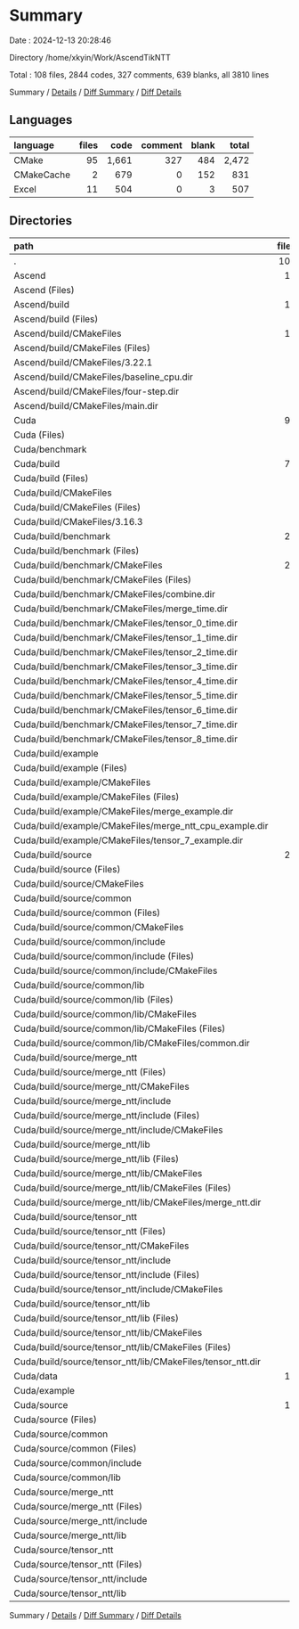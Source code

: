 # Summary

Date : 2024-12-13 20:28:46

Directory /home/xkyin/Work/AscendTikNTT

Total : 108 files,  2844 codes, 327 comments, 639 blanks, all 3810 lines

Summary / [Details](details.md) / [Diff Summary](diff.md) / [Diff Details](diff-details.md)

## Languages
| language | files | code | comment | blank | total |
| :--- | ---: | ---: | ---: | ---: | ---: |
| CMake | 95 | 1,661 | 327 | 484 | 2,472 |
| CMakeCache | 2 | 679 | 0 | 152 | 831 |
| Excel | 11 | 504 | 0 | 3 | 507 |

## Directories
| path | files | code | comment | blank | total |
| :--- | ---: | ---: | ---: | ---: | ---: |
| . | 108 | 2,844 | 327 | 639 | 3,810 |
| Ascend | 14 | 585 | 40 | 161 | 786 |
| Ascend (Files) | 1 | 15 | 1 | 7 | 23 |
| Ascend/build | 13 | 570 | 39 | 154 | 763 |
| Ascend/build (Files) | 2 | 343 | 7 | 75 | 425 |
| Ascend/build/CMakeFiles | 11 | 227 | 32 | 79 | 338 |
| Ascend/build/CMakeFiles (Files) | 2 | 43 | 12 | 11 | 66 |
| Ascend/build/CMakeFiles/3.22.1 | 3 | 127 | 2 | 44 | 173 |
| Ascend/build/CMakeFiles/baseline_cpu.dir | 2 | 18 | 6 | 8 | 32 |
| Ascend/build/CMakeFiles/four-step.dir | 2 | 18 | 6 | 8 | 32 |
| Ascend/build/CMakeFiles/main.dir | 2 | 21 | 6 | 8 | 35 |
| Cuda | 94 | 2,259 | 287 | 478 | 3,024 |
| Cuda (Files) | 1 | 33 | 8 | 11 | 52 |
| Cuda/benchmark | 1 | 23 | 0 | 10 | 33 |
| Cuda/build | 70 | 1,637 | 259 | 419 | 2,315 |
| Cuda/build (Files) | 2 | 416 | 7 | 96 | 519 |
| Cuda/build/CMakeFiles | 7 | 348 | 14 | 66 | 428 |
| Cuda/build/CMakeFiles (Files) | 2 | 171 | 12 | 11 | 194 |
| Cuda/build/CMakeFiles/3.16.3 | 5 | 177 | 2 | 55 | 234 |
| Cuda/build/benchmark | 24 | 311 | 77 | 78 | 466 |
| Cuda/build/benchmark (Files) | 1 | 27 | 6 | 7 | 40 |
| Cuda/build/benchmark/CMakeFiles | 23 | 284 | 71 | 71 | 426 |
| Cuda/build/benchmark/CMakeFiles (Files) | 1 | 7 | 5 | 5 | 17 |
| Cuda/build/benchmark/CMakeFiles/combine.dir | 2 | 27 | 6 | 6 | 39 |
| Cuda/build/benchmark/CMakeFiles/merge_time.dir | 2 | 25 | 6 | 6 | 37 |
| Cuda/build/benchmark/CMakeFiles/tensor_0_time.dir | 2 | 25 | 6 | 6 | 37 |
| Cuda/build/benchmark/CMakeFiles/tensor_1_time.dir | 2 | 25 | 6 | 6 | 37 |
| Cuda/build/benchmark/CMakeFiles/tensor_2_time.dir | 2 | 25 | 6 | 6 | 37 |
| Cuda/build/benchmark/CMakeFiles/tensor_3_time.dir | 2 | 25 | 6 | 6 | 37 |
| Cuda/build/benchmark/CMakeFiles/tensor_4_time.dir | 2 | 25 | 6 | 6 | 37 |
| Cuda/build/benchmark/CMakeFiles/tensor_5_time.dir | 2 | 25 | 6 | 6 | 37 |
| Cuda/build/benchmark/CMakeFiles/tensor_6_time.dir | 2 | 25 | 6 | 6 | 37 |
| Cuda/build/benchmark/CMakeFiles/tensor_7_time.dir | 2 | 25 | 6 | 6 | 37 |
| Cuda/build/benchmark/CMakeFiles/tensor_8_time.dir | 2 | 25 | 6 | 6 | 37 |
| Cuda/build/example | 8 | 109 | 29 | 30 | 168 |
| Cuda/build/example (Files) | 1 | 27 | 6 | 7 | 40 |
| Cuda/build/example/CMakeFiles | 7 | 82 | 23 | 23 | 128 |
| Cuda/build/example/CMakeFiles (Files) | 1 | 7 | 5 | 5 | 17 |
| Cuda/build/example/CMakeFiles/merge_example.dir | 2 | 25 | 6 | 6 | 37 |
| Cuda/build/example/CMakeFiles/merge_ntt_cpu_example.dir | 2 | 25 | 6 | 6 | 37 |
| Cuda/build/example/CMakeFiles/tensor_7_example.dir | 2 | 25 | 6 | 6 | 37 |
| Cuda/build/source | 29 | 453 | 132 | 149 | 734 |
| Cuda/build/source (Files) | 1 | 32 | 7 | 9 | 48 |
| Cuda/build/source/CMakeFiles | 1 | 7 | 5 | 5 | 17 |
| Cuda/build/source/common | 9 | 132 | 40 | 45 | 217 |
| Cuda/build/source/common (Files) | 1 | 31 | 7 | 9 | 47 |
| Cuda/build/source/common/CMakeFiles | 1 | 7 | 5 | 5 | 17 |
| Cuda/build/source/common/include | 2 | 34 | 11 | 12 | 57 |
| Cuda/build/source/common/include (Files) | 1 | 27 | 6 | 7 | 40 |
| Cuda/build/source/common/include/CMakeFiles | 1 | 7 | 5 | 5 | 17 |
| Cuda/build/source/common/lib | 5 | 60 | 17 | 19 | 96 |
| Cuda/build/source/common/lib (Files) | 1 | 27 | 6 | 7 | 40 |
| Cuda/build/source/common/lib/CMakeFiles | 4 | 33 | 11 | 12 | 56 |
| Cuda/build/source/common/lib/CMakeFiles (Files) | 1 | 7 | 5 | 5 | 17 |
| Cuda/build/source/common/lib/CMakeFiles/common.dir | 3 | 26 | 6 | 7 | 39 |
| Cuda/build/source/merge_ntt | 9 | 134 | 40 | 45 | 219 |
| Cuda/build/source/merge_ntt (Files) | 1 | 31 | 7 | 9 | 47 |
| Cuda/build/source/merge_ntt/CMakeFiles | 1 | 7 | 5 | 5 | 17 |
| Cuda/build/source/merge_ntt/include | 2 | 34 | 11 | 12 | 57 |
| Cuda/build/source/merge_ntt/include (Files) | 1 | 27 | 6 | 7 | 40 |
| Cuda/build/source/merge_ntt/include/CMakeFiles | 1 | 7 | 5 | 5 | 17 |
| Cuda/build/source/merge_ntt/lib | 5 | 62 | 17 | 19 | 98 |
| Cuda/build/source/merge_ntt/lib (Files) | 1 | 27 | 6 | 7 | 40 |
| Cuda/build/source/merge_ntt/lib/CMakeFiles | 4 | 35 | 11 | 12 | 58 |
| Cuda/build/source/merge_ntt/lib/CMakeFiles (Files) | 1 | 7 | 5 | 5 | 17 |
| Cuda/build/source/merge_ntt/lib/CMakeFiles/merge_ntt.dir | 3 | 28 | 6 | 7 | 41 |
| Cuda/build/source/tensor_ntt | 9 | 148 | 40 | 45 | 233 |
| Cuda/build/source/tensor_ntt (Files) | 1 | 31 | 7 | 9 | 47 |
| Cuda/build/source/tensor_ntt/CMakeFiles | 1 | 7 | 5 | 5 | 17 |
| Cuda/build/source/tensor_ntt/include | 2 | 34 | 11 | 12 | 57 |
| Cuda/build/source/tensor_ntt/include (Files) | 1 | 27 | 6 | 7 | 40 |
| Cuda/build/source/tensor_ntt/include/CMakeFiles | 1 | 7 | 5 | 5 | 17 |
| Cuda/build/source/tensor_ntt/lib | 5 | 76 | 17 | 19 | 112 |
| Cuda/build/source/tensor_ntt/lib (Files) | 1 | 27 | 6 | 7 | 40 |
| Cuda/build/source/tensor_ntt/lib/CMakeFiles | 4 | 49 | 11 | 12 | 72 |
| Cuda/build/source/tensor_ntt/lib/CMakeFiles (Files) | 1 | 7 | 5 | 5 | 17 |
| Cuda/build/source/tensor_ntt/lib/CMakeFiles/tensor_ntt.dir | 3 | 42 | 6 | 7 | 55 |
| Cuda/data | 11 | 504 | 0 | 3 | 507 |
| Cuda/example | 1 | 8 | 20 | 13 | 41 |
| Cuda/source | 10 | 54 | 0 | 22 | 76 |
| Cuda/source (Files) | 1 | 3 | 0 | 0 | 3 |
| Cuda/source/common | 3 | 15 | 0 | 6 | 21 |
| Cuda/source/common (Files) | 1 | 2 | 0 | 0 | 2 |
| Cuda/source/common/include | 1 | 5 | 0 | 2 | 7 |
| Cuda/source/common/lib | 1 | 8 | 0 | 4 | 12 |
| Cuda/source/merge_ntt | 3 | 15 | 0 | 8 | 23 |
| Cuda/source/merge_ntt (Files) | 1 | 2 | 0 | 0 | 2 |
| Cuda/source/merge_ntt/include | 1 | 4 | 0 | 3 | 7 |
| Cuda/source/merge_ntt/lib | 1 | 9 | 0 | 5 | 14 |
| Cuda/source/tensor_ntt | 3 | 21 | 0 | 8 | 29 |
| Cuda/source/tensor_ntt (Files) | 1 | 2 | 0 | 0 | 2 |
| Cuda/source/tensor_ntt/include | 1 | 3 | 0 | 3 | 6 |
| Cuda/source/tensor_ntt/lib | 1 | 16 | 0 | 5 | 21 |

Summary / [Details](details.md) / [Diff Summary](diff.md) / [Diff Details](diff-details.md)